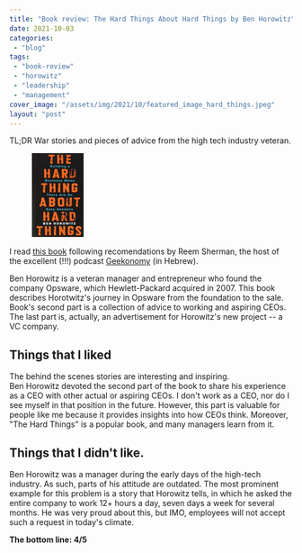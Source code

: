 ```yaml
---
title: "Book review: The Hard Things About Hard Things by Ben Horowitz"
date: 2021-10-03
categories: 
 - "blog"
tags: 
 - "book-review"
 - "horowitz"
 - "leadership"
 - "management"
cover_image: "/assets/img/2021/10/featured_image_hard_things.jpeg"
layout: "post"
---
```


<!-- wp:paragraph -->
TL;DR War stories and pieces of advice from the high tech industry veteran.


<!-- /wp:paragraph -->

<!-- wp:image {"align":"right","id":3896,"sizeSlug":"thumbnail","linkDestination":"custom"} -->
<div class="wp-block-image"><figure class="alignright size-thumbnail"><a href="https://www.amazon.com/Hard-Thing-About-Things-Building/dp/0062273205"><img src="/assets/img/2021/10/image.png" alt="" class="wp-image-3896"></a></figure></div>


<!-- /wp:image -->

<!-- wp:paragraph -->
I read [this book](https://www.amazon.com/Hard-Thing-About-Things-Building/dp/0062273205) following recomendations by Reem Sherman, the host of the excellent (!!!) podcast [Geekonomy](https://geekonomy.net) (in Hebrew).


<!-- /wp:paragraph -->

<!-- wp:paragraph -->
Ben Horowitz is a veteran manager and entrepreneur who found the company Opsware, which Hewlett-Packard acquired in 2007. This book describes Horotwitz's journey in Opsware from the foundation to the sale. Book's second part is a collection of advice to working and aspiring CEOs. The last part is, actually, an advertisement for Horowitz's new project -- a VC company.


<!-- /wp:paragraph -->

<!-- wp:heading -->
## Things that I liked


<!-- /wp:heading -->

<!-- wp:paragraph -->
The behind the scenes stories are interesting and inspiring.<br>Ben Horowitz devoted the second part of the book to share his experience as a CEO with other actual or aspiring CEOs. I don't work as a CEO, nor do I see myself in that position in the future. However, this part is valuable for people like me because it provides insights into how CEOs think. Moreover, "The Hard Things" is a popular book, and many managers learn from it.


<!-- /wp:paragraph -->

<!-- wp:heading -->
## Things that I didn't like.


<!-- /wp:heading -->

<!-- wp:paragraph -->
Ben Horowitz was a manager during the early days of the high-tech industry. As such, parts of his attitude are outdated. The most prominent example for this problem is a story that Horowitz tells, in which he asked the entire company to work 12+ hours a day, seven days a week for several months. He was very proud about this, but IMO, employees will not accept such a request in today's climate.


<!-- /wp:paragraph -->

<!-- wp:paragraph -->
**The bottom line: 4/5**


<!-- /wp:paragraph -->
